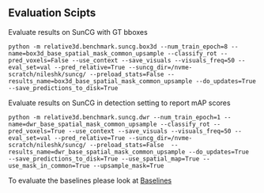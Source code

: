## Evaluation Scipts
Evaluate results on SunCG with GT bboxes

```
python -m relative3d.benchmark.suncg.box3d --num_train_epoch=8 --name=box3d_base_spatial_mask_common_upsample --classify_rot --pred_voxels=False --use_context --save_visuals --visuals_freq=50 --eval_set=val --pred_relative=True --suncg_dir=/nvme-scratch/nileshk/suncg/ --preload_stats=False --results_name=box3d_base_spatial_mask_common_upsample --do_updates=True --save_predictions_to_disk=True
```

Evaluate results on SunCG in detection setting to report mAP scores

```
python -m relative3d.benchmark.suncg.dwr --num_train_epoch=1 --name=dwr_base_spatial_mask_common_upsample --classify_rot --pred_voxels=True --use_context --save_visuals --visuals_freq=50 --eval_set=val --pred_relative=True --suncg_dir=/nvme-scratch/nileshk/suncg/ --preload_stats=False  --results_name=dwr_base_spatial_mask_common_upsample --do_updates=True  --save_predictions_to_disk=True --use_spatial_map=True --use_mask_in_common=True --upsample_mask=True
```


To evaluate the baselines please look at [Baselines](baselines.md)